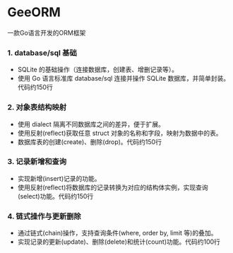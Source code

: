 # GeeORM
一款Go语言开发的ORM框架

### 1. database/sql 基础
- SQLite 的基础操作（连接数据库，创建表、增删记录等）。 
- 使用 Go 语言标准库 database/sql 连接并操作 SQLite 数据库，并简单封装。代码约150行

### 2. 对象表结构映射

- 使用 dialect 隔离不同数据库之间的差异，便于扩展。
- 使用反射(reflect)获取任意 struct 对象的名称和字段，映射为数据中的表。
- 数据库表的创建(create)、删除(drop)。代码约150行

### 3. 记录新增和查询

- 实现新增(insert)记录的功能。
- 使用反射(reflect)将数据库的记录转换为对应的结构体实例，实现查询(select)功能。代码约150行

### 4. 链式操作与更新删除

- 通过链式(chain)操作，支持查询条件(where, order by, limit 等)的叠加。
- 实现记录的更新(update)、删除(delete)和统计(count)功能。代码约100行
